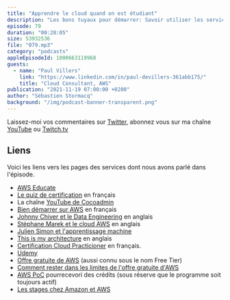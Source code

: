 ```yaml
---
title: "Apprendre le cloud quand on est étudiant"
description: "Les bons tuyaux pour démarrer: Savoir utiliser les services cloud est un atout indispensable aujourd'hui sur le marché du travail. Comment peux-t-on apprendre sans se ruiner quand on est étudiant?  Paul était étudiant en stage chez AWS France quand je lui ai demandé quels sont les trucs et astuces qu'il peut partager. Depuis, il travaille avec nous, dans les équipes de Professional Services :-)"
episode: 79
duration: "00:28:05"
size: 53932536
file: "079.mp3"
category: "podcasts"
appleEpisodeId: 1000663119968
guests:
  - name: "Paul Villers"
    link: "https://www.linkedin.com/in/paul-devillers-361abb175/"
    title: "Cloud Consultant, AWS"
publication: "2021-11-19 07:00:00 +0200"
author: "Sébastien Stormacq"
background: "/img/podcast-banner-transparent.png"
---
```


Laissez-moi vos commentaires sur [Twitter](https://twitter.com/sebsto), abonnez vous sur ma chaîne [YouTube](https://www.youtube.com/sebsto) ou [Twitch.tv](https://www.twitch.tv/sebAWS)

## Liens

Voici les liens vers les pages des services dont nous avons parlé dans l'épisode.

- [AWS Educate](https://aws.amazon.com/education/awseducate/)
- [Le quiz de certification](https://www.youtube.com/playlist?list=PLZ_TUMnTqfu8d-49JNxwwjAH5rbSpmyiX) en français
- La chaîne [YouTube de Cocoadmin](https://www.youtube.com/channel/UCVRJ6D343dX-x730MRP8tNw)
- [Bien démarrer sur AWS](https://stormacq.com/2020/08/31/bien-demarrer.html) en français
- [Johnny Chiver et le Data Engineering](https://www.youtube.com/channel/UC1IDyL-bHNBW9fosTXHOYLw) en anglais
- [Stéphane Marek et le cloud AWS](https://www.youtube.com/channel/UCGWZY-0pONnKmF98dhZy9CQ) en anglais
- [Julien Simon et l'apprentissage machine](https://www.youtube.com/watch?v=ZZ2PyBzngtY)
- [This is my architecture](https://aws.amazon.com/architecture/this-is-my-architecture/) en anglais 
- [Certification Cloud Practicioner](https://aws.amazon.com/fr/certification/certified-cloud-practitioner/?nc1=h_ls) en français.
- [Udemy](http://udemy.com)
- [Offre gratuite de AWS](https://aws.amazon.com/fr/free/) (aussi connu sous le nom Free Tier)
- [Comment rester dans les limites de l'offre gratuite d'AWS](https://www.youtube.com/watch?v=qbxUI3TxFA4)
- [AWS PoC](https://aws.amazon.com/fr/solutionspace/security-analytics-with-palo-alto-networks-and-splunk/get-started/) pourrecevori des crédits (sous réserve que le programme soit toujours actif)
- [Les stages chez Amazon et AWS](https://www.amazon.jobs/fr/teams/internships-for-students )